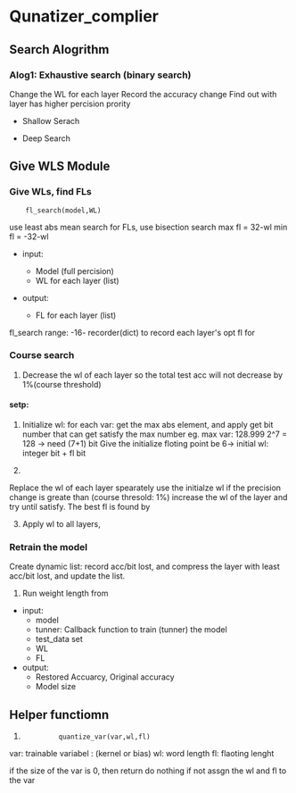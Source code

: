 # Qunatizer_complier

## Search Alogrithm 

### Alog1: Exhaustive search (binary search)
Change the WL for each layer 
Record the accuracy change
Find out with layer has higher percision prority
* Shallow Serach 

* Deep Search 


## Give WLS Module 

### Give WLs, find FLs 
        fl_search(model,WL)
use least abs mean search for FLs, use bisection search 
max fl = 32-wl
min fl = -32-wl 

* input: 
    - Model (full percision)
    - WL for each layer (list)

* output: 
    - FL for each layer (list)



fl_search range: -16-
recorder(dict) to record each layer's opt fl for 
### Course search 
1. Decrease the wl of each layer so the total test acc will not decrease by 1%(course threshold)

#### setp:
1. Initialize wl: 
    for each var: get the max abs element, and apply get bit number that can get satisfy the max number 
    eg. max var: 128.999 
    2^7 = 128 -> need (7+1) bit
Give the initialize floting point be 6-> initial wl: integer bit + fl bit 

2. 
Replace the wl of each layer spearately use the initialze wl 
if the precision change is greate than (course thresold: 1%) increase the wl of the layer and try until satisfy. 
The best fl is found by 

3. Apply wl to all layers, 


### Retrain the model 
Create dynamic list: record acc/bit lost, and compress the layer with least acc/bit lost, and update the list.



1. Run weight length from 

* input: 
    - model
    - tunner: Callback function to train (tunner) the model 
    - test_data set 
    - WL 
    - FL 
* output:
    - Restored Accuarcy, Original accuracy
    - Model size


## Helper functiomn 
1. 
                quantize_var(var,wl,fl)
var: trainable variabel : (kernel or bias)
wl: word length 
fl: flaoting lenght 

if the size of the var is 0, then return do nothing 
if not assgn the wl and fl to the var 

